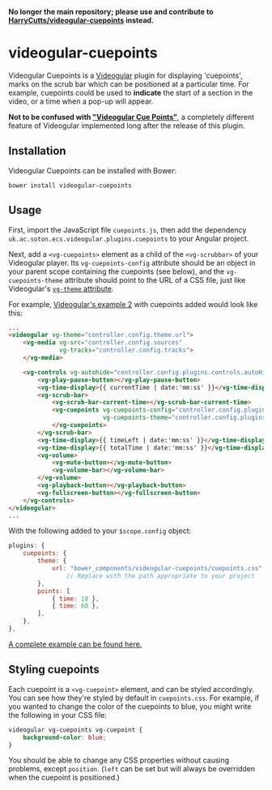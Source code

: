 **No longer the main repository; please use and contribute to [HarryCutts/videogular-cuepoints](https://github.com/HarryCutts/videogular-cuepoints/) instead.**

videogular-cuepoints
====================

Videogular Cuepoints is a [Videogular](http://videogular.com/) plugin for displaying 'cuepoints', marks on the scrub bar which can be positioned at a particular time. For example, cuepoints could be used to **indicate** the start of a section in the video, or a time when a pop-up will appear.

**Not to be confused with ["Videogular Cue Points"](http://www.videogular.com/tutorials/videogular-cue-points-synchronize-video-with-twitter/)**, a completely different feature of Videogular implemented long after the release of this plugin.

Installation
------------

Videogular Cuepoints can be installed with Bower:

```
bower install videogular-cuepoints
```

Usage
-----

First, import the JavaScript file `cuepoints.js`, then add the dependency `uk.ac.soton.ecs.videogular.plugins.cuepoints` to your Angular project.

Next, add a `<vg-cuepoints>` element as a child of the `<vg-scrubbar>` of your Videogular player. Its `vg-cuepoints-config` attribute should be an object in your parent scope containing the cuepoints (see below), and the `vg-cuepoints-theme` attribute should point to the URL of a CSS file, just like Videogular's [`vg-theme` attribute](https://github.com/2fdevs/videogular/wiki/Themes).

For example, [Videogular's example 2](http://www.videogular.com/examples/controls-plugin/) with cuepoints added would look like this:

```html
...
<videogular vg-theme="controller.config.theme.url">
	<vg-media vg-src="controller.config.sources"
			  vg-tracks="controller.config.tracks">
	</vg-media>

	<vg-controls vg-autohide="controller.config.plugins.controls.autoHide" vg-autohide-time="controller.config.plugins.controls.autoHideTime">
		<vg-play-pause-button></vg-play-pause-button>
		<vg-time-display>{{ currentTime | date:'mm:ss' }}</vg-time-display>
		<vg-scrub-bar>
			<vg-scrub-bar-current-time></vg-scrub-bar-current-time>
			<vg-cuepoints vg-cuepoints-config="controller.config.plugins.cuepoints"
						  vg-cuepoints-theme="controller.config.plugins.cuepoints.theme.url">
			</vg-cuepoints>
		</vg-scrub-bar>
		<vg-time-display>{{ timeLeft | date:'mm:ss' }}</vg-time-display>
		<vg-time-display>{{ totalTime | date:'mm:ss' }}</vg-time-display>
		<vg-volume>
			<vg-mute-button></vg-mute-button>
			<vg-volume-bar></vg-volume-bar>
		</vg-volume>
		<vg-playback-button></vg-playback-button>
		<vg-fullscreen-button></vg-fullscreen-button>
	</vg-controls>
</videogular>
...
```

With the following added to your `$scope.config` object:

```js
plugins: {
	cuepoints: {
		theme: {
			url: "bower_components/videogular-cuepoints/cuepoints.css",
				// Replace with the path appropriate to your project
		},
		points: [
			{ time: 18 },
			{ time: 60 },
		],
	},
},
```

[A complete example can be found here.][example]

Styling cuepoints
-----------------

Each cuepoint is a `<vg-cuepoint>` element, and can be styled accordingly. You can see how they're styled by default in `cuepoints.css`. For example, if you wanted to change the color of the cuepoints to blue, you might write the following in your CSS file:

```css
videogular vg-cuepoints vg-cuepoint {
	background-color: blue;
}
```

You should be able to change any CSS properties without causing problems, except `position`. (`left` can be set but will always be overridden when the cuepoint is positioned.)

[example]: https://github.com/HarryCutts/videogular-cuepoints-example
